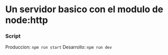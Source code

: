 # Un servidor basico con el modulo de node:http

### Script
Produccion:  `npm run start`
Desarrollo:  `npm run dev`